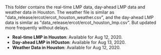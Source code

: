 This folder contains the real-time LMP data, day-ahead LMP data and weather data in Houston. The weather file is similar as "data_release/ercot/ercot_houston_weather.csv", and the day-ahead LMP data is similar as "data_release/ercot/ercot_houston_lmp.csv". But updated more frequently without delays.

- **Real-time LMP in Houston**: Available for Aug 12, 2020.
- **Day-ahead LMP in HOuston**: Available for Aug 13, 2020.
- **Weather Data in Houston**: Available for Aug 12, 2020.